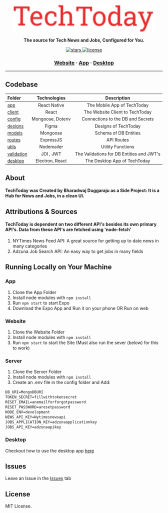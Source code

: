 <a href="https://techtoday.azurewebsites.net"><p align="center">
<img height=90 src="https://raw.githubusercontent.com/bharadwajduggaraju/TechToday/master/TechToday.svg"/>

</p></a>
<p align="center">
  <strong>The source for Tech News and Jobs, Configured for You.</strong>
</p>
<p align="center">
  <a href="https://github.com/bharadwajduggaraju/TechToday/stargazers">
    <img src="https://img.shields.io/github/stars/bharadwajduggaraju/TechToday?style=for-the-badge" alt="stars" />
  </a>
  <a href="https://github.com/bharadwajduggaraju/TechToday/blob/master/LICENSE">
    <img src="https://img.shields.io/github/license/bharadwajduggaraju/TechToday?style=for-the-badge" alt="license" />
  </a>
</p>

<h3 align="center">
  <a href="https://techtoday.azurewebsites.net" target="blank" rel="noreferer">Website</a>
  <span> · </span>
  <a href="https://expo.io/@bharadwajd/projects/TechToday">App</a>
  <span> · </span>
  <a href="https://github.com/bharadwajduggaraju/TechToday/blob/master/desktop/UseDesktop.md">Desktop</a>
</h3>

---

## Codebase

| Folder               |      Technologies    | Description    |
| :------------------- | :-------------------: |  :-------------------:   |
| [app](app)           |      React Native     | The Mobile App of TechToday   |
| [client](client)     |     React      |   The Website Client to TechToday
| [config](config)     | Mongoose, Dotenv | Connections to the DB and Secrets  |
| [designs](designs)   |  Figma    | Designs of TechToday    |
| [models](models)     |   Mongoose    | Schema of DB Entities    |
| [routes](routes)     |   ExpressJS    | API Routes    |
| [utils](utils)       |      Nodemailer       | Utility Functions    |
| [validation](validation)|      JOI , JWT      | The Validations for DB Entities and JWT's |
| [desktop](desktop)|      Electron, React      | The Desktop App of TechToday |


## About

#### TechToday was Created by Bharadwaj Duggaraju as a Side Project: It is a  Hub for News and Jobs, in a clean UI.

## Attributions & Sources

#### TechToday is dependent on two different API's besides its own primary API's. Data from these API's are fetched using 'node-fetch'
1. NYTimes News Feed API: A great source for getting up to date news in many categories
2. Adzuna Job Search API: An easy way to get jobs in many fields

## Running Locally on Your Machine 

### App

1. Clone the App Folder
2. Install node modules with ``` npm install ```
3. Run ```npm start``` to start Expo
4. Download the Expo App and Run it on your phone OR Run on web

### Website
1. Clone the Website Folder
2. Install node modules with ```npm install```
3. Run ```npm start``` to start the Site (Must also run the sever (below) for this to work)

### Server

1. Clone the Server Folder
2. Install node modules with  ```npm install```
3. Create an .env file in the config folder and Add: 
```env
DB_URI=MongoDBURI
TOKEN_SECRET=fillwithtokensecret
RESET_EMAIL=anemailforforgotpassword
RESET_PASSWORD=aresetpassword
NODE_ENV=development
NEWS_API_KEY=Nytimesnewsapi
JOBS_APPLICATION_KEY=adzunaapplicationkey
JOBS_API_KEY=adzunaapikey

```
### Desktop

Checkout how to use the desktop app [here](https://github.com/bharadwajduggaraju/TechToday/blob/master/desktop/UseDesktop.md)

## Issues

Leave an Issue in the [Issues](https://github.com/bharadwajduggaraju/techtoday/issues) tab

## License

MIT License.
